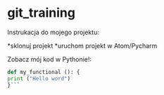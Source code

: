 # git_training 

Instrukacja do mojego projektu: 

*sklonuj projekt
*uruchom projekt w Atom/Pycharm

Zobacz mój kod w Pythonie!:

```python
def my_functional (): {
print ("Hello word") 
}```
